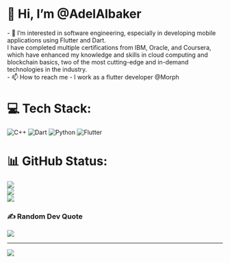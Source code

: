 <h1> 👋 Hi, I’m @AdelAlbaker</h1>
  - 👀 I’m interested in software engineering, especially in developing mobile applications using Flutter and Dart.<br>
  I have completed multiple certifications from IBM, Oracle, and Coursera,<br>
  which have enhanced my knowledge and skills in cloud computing and blockchain basics, two of the most cutting-edge and in-demand technologies in the industry.<br>
  - 📫 How to reach me 
  - I work as a flutter developer @Morph

  # 💻 Tech Stack:
![C++](https://img.shields.io/badge/c++-%2300599C.svg?style=flat&logo=c%2B%2B&logoColor=white) ![Dart](https://img.shields.io/badge/dart-%230175C2.svg?style=flat&logo=dart&logoColor=white) ![Python](https://img.shields.io/badge/python-3670A0?style=flat&logo=python&logoColor=ffdd54) ![Flutter](https://img.shields.io/badge/Flutter-%2302569B.svg?style=flat&logo=Flutter&logoColor=white) 

# 📊 GitHub Status:
![](https://github-readme-stats.vercel.app/api?username=AdelAlbaker&theme=dark&hide_border=false&include_all_commits=true&count_private=false)<br/>
![](https://github-readme-streak-stats.herokuapp.com/?user=AdelAlbaker&theme=dark&hide_border=false)<br/>
![](https://github-readme-stats.vercel.app/api/top-langs/?username=AdelAlbaker&theme=dark&hide_border=false&include_all_commits=true&count_private=false&layout=compact)

### ✍️ Random Dev Quote
![](https://quotes-github-readme.vercel.app/api?type=vetical&theme=dark)

---
[![](https://visitcount.itsvg.in/api?id=AdelAlbaker&icon=0&color=1)](https://visitcount.itsvg.in)

<!---
AdelAlbaker/AdelAlbaker is a ✨ special ✨ repository because its `README.md` (this file) appears on your GitHub profile.
You can click the Preview link to take a look at your changes.
--->
